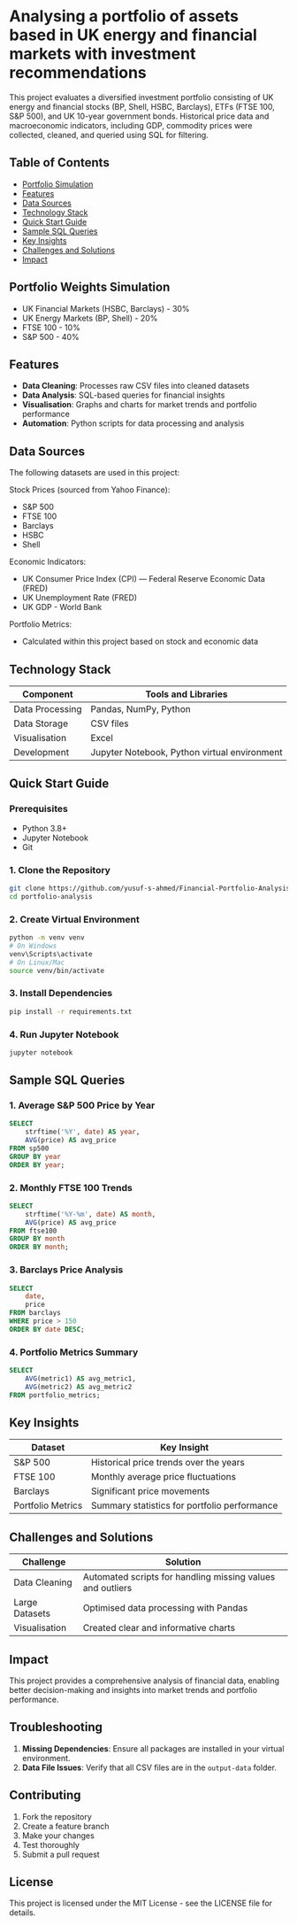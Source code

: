 # Analysing a portfolio of assets based in UK energy and financial markets with investment recommendations

This project evaluates a diversified investment portfolio consisting of UK energy and financial stocks (BP, Shell, HSBC, Barclays), ETFs (FTSE 100, S&P 500), and UK 10-year government bonds. Historical price data and macroeconomic indicators, including GDP, commodity prices were collected, cleaned, and queried using SQL for filtering.

## Table of Contents

- [Portfolio Simulation](#portfolio-weights-simulation)
- [Features](#features)
- [Data Sources](#data-sources)
- [Technology Stack](#technology-stack)
- [Quick Start Guide](#quick-start-guide)
- [Sample SQL Queries](#sample-sql-queries)
- [Key Insights](#key-insights)
- [Challenges and Solutions](#challenges-and-solutions)
- [Impact](#impact)

## Portfolio Weights Simulation

- UK Financial Markets (HSBC, Barclays) - 30%
- UK Energy Markets (BP, Shell) - 20%
- FTSE 100 - 10%
- S&P 500 - 40%

## Features

- **Data Cleaning**: Processes raw CSV files into cleaned datasets
- **Data Analysis**: SQL-based queries for financial insights
- **Visualisation**: Graphs and charts for market trends and portfolio performance
- **Automation**: Python scripts for data processing and analysis

## Data Sources

The following datasets are used in this project:

Stock Prices (sourced from Yahoo Finance):
- S&P 500
- FTSE 100
- Barclays
- HSBC
- Shell

Economic Indicators:

- UK Consumer Price Index (CPI) — Federal Reserve Economic Data (FRED)
- UK Unemployment Rate (FRED)
- UK GDP - World Bank

Portfolio Metrics:
- Calculated within this project based on stock and economic data

## Technology Stack

| Component            | Tools and Libraries                       |
|---------------------|--------------------------------------------|
| Data Processing      | Pandas, NumPy, Python                     |
| Data Storage         | CSV files                                 |
| Visualisation        | Excel                                     |
| Development          | Jupyter Notebook, Python virtual environment |

## Quick Start Guide

### Prerequisites

- Python 3.8+
- Jupyter Notebook
- Git

### 1. Clone the Repository

```bash
git clone https://github.com/yusuf-s-ahmed/Financial-Portfolio-Analysis.git
cd portfolio-analysis
```

### 2. Create Virtual Environment

```bash
python -m venv venv
# On Windows
venv\Scripts\activate
# On Linux/Mac
source venv/bin/activate
```

### 3. Install Dependencies

```bash
pip install -r requirements.txt
```

### 4. Run Jupyter Notebook

```bash
jupyter notebook
```

## Sample SQL Queries

### 1. Average S&P 500 Price by Year

```sql
SELECT 
    strftime('%Y', date) AS year,
    AVG(price) AS avg_price
FROM sp500
GROUP BY year
ORDER BY year;
```

### 2. Monthly FTSE 100 Trends

```sql
SELECT 
    strftime('%Y-%m', date) AS month,
    AVG(price) AS avg_price
FROM ftse100
GROUP BY month
ORDER BY month;
```

### 3. Barclays Price Analysis

```sql
SELECT 
    date,
    price
FROM barclays
WHERE price > 150
ORDER BY date DESC;
```

### 4. Portfolio Metrics Summary

```sql
SELECT 
    AVG(metric1) AS avg_metric1,
    AVG(metric2) AS avg_metric2
FROM portfolio_metrics;
```

## Key Insights

| Dataset              | Key Insight                                |
|---------------------|--------------------------------------------|
| S&P 500             | Historical price trends over the years     |
| FTSE 100            | Monthly average price fluctuations         |
| Barclays            | Significant price movements                |
| Portfolio Metrics   | Summary statistics for portfolio performance |

## Challenges and Solutions

| Challenge                         | Solution                                                       |
|----------------------------------|----------------------------------------------------------------|
| Data Cleaning                    | Automated scripts for handling missing values and outliers     |
| Large Datasets                   | Optimised data processing with Pandas                          |
| Visualisation                    | Created clear and informative charts                           |

## Impact

This project provides a comprehensive analysis of financial data, enabling better decision-making and insights into market trends and portfolio performance.

## Troubleshooting

1. **Missing Dependencies**: Ensure all packages are installed in your virtual environment.
2. **Data File Issues**: Verify that all CSV files are in the `output-data` folder.

## Contributing

1. Fork the repository
2. Create a feature branch
3. Make your changes
4. Test thoroughly
5. Submit a pull request

## License

This project is licensed under the MIT License - see the LICENSE file for details.